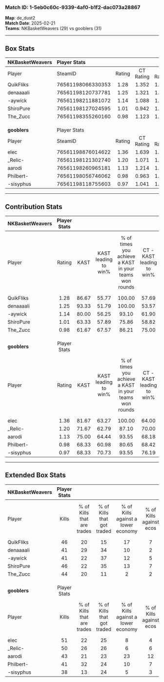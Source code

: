 ### Match ID: 1-5eb0c60c-9339-4af0-b1f2-dac073a28867  
**Map**: de_dust2  
**Match Date**: 2025-02-21  
**Teams**: NKBasketWeavers (29) vs gooblers (31)  

---  

## Box Stats  

| **NKBasketWeavers** | Player Stats      |        |           |          |       |      |       |         |        |      |     |
| :- | :- | :-: | :-: | :-: | :-: | :-: | :-: | :-: | :-: | :-: | :-: |
| Player              | SteamID           | Rating | CT Rating | T Rating | KAST  | ADR  | Kills | Assists | Deaths | K/D  | HS% |
| QuikFliks           | 76561198066330353 |  1.28  |   1.352   |  1.350   | 86.67 | 90.5 |  46   |   20    |   45   | 1.02 | 43  |
| denaaaali           | 76561198120737781 |  1.25  |   1.321   |  1.478   | 93.33 | 85.0 |  41   |   17    |   43   | 0.95 | 60  |
| -aywick             | 76561198211881072 |  1.14  |   1.088   |  1.422   | 80.00 | 75.6 |  41   |   15    |   41   | 1.00 | 29  |
| ShiroPure           | 76561198127024595 |  1.01  |   0.942   |  1.229   | 63.33 | 79.2 |  46   |    6    |   49   | 0.94 | 56  |
| The_Zucc            | 76561198355260160 |  0.98  |   1.123   |  1.012   | 61.67 | 69.3 |  44   |    6    |   45   | 0.98 | 22  |
|                     |                   |        |           |          |       |      |       |         |        |      |     |
|                     |                   |        |           |          |       |      |       |         |        |      |     |
|                     |                   |        |           |          |       |      |       |         |        |      |     |
| **gooblers**        | Player Stats      |        |           |          |       |      |       |         |        |      |     |
| Player              | SteamID           | Rating | CT Rating | T Rating | KAST  | ADR  | Kills | Assists | Deaths | K/D  | HS% |
| elec                | 76561198876014622 |  1.36  |   1.639   |  1.267   | 81.67 | 88.8 |  51   |   15    |   38   | 1.34 | 52  |
| _Relic-             | 76561198121302740 |  1.20  |   1.071   |  1.589   | 71.67 | 90.2 |  50   |   15    |   47   | 1.06 | 44  |
| aarodi              | 76561198260965181 |  1.13  |   1.214   |  1.316   | 75.00 | 82.0 |  43   |   19    |   44   | 0.98 | 48  |
| Philbert-           | 76561198056746062 |  0.98  |   0.963   |  1.174   | 68.33 | 62.1 |  41   |    5    |   42   | 0.98 | 43  |
| -sisyphus           | 76561198118755603 |  0.97  |   1.041   |  1.074   | 68.33 | 78.1 |  38   |   19    |   47   | 0.81 | 47  |
---  

## Contribution Stats  

| **NKBasketWeavers** | Player Stats |       |                      |                                                        |                           |                                                             |                          |                                                            |
| :- | :-: | :-: | :-: | :-: | :-: | :-: | :-: | :-: |
| Player              |    Rating    | KAST  | KAST leading to win% | % of times you achieve a KAST in your teams won rounds | CT - KAST leading to win% | CT - % of times you achieve a KAST in your teams won rounds | T - KAST leading to win% | T - % of times you achieve a KAST in your teams won rounds |
| QuikFliks           |     1.28     | 86.67 |        55.77         |                         100.00                         |           57.69           |                           100.00                            |          53.85           |                           100.00                           |
| denaaaali           |     1.25     | 93.33 |        51.79         |                         100.00                         |           53.57           |                           100.00                            |          50.00           |                           100.00                           |
| -aywick             |     1.14     | 80.00 |        56.25         |                         93.10                          |           61.90           |                            86.67                            |          51.85           |                           100.00                           |
| ShiroPure           |     1.01     | 63.33 |        57.89         |                         75.86                          |           58.82           |                            66.67                            |          57.14           |                           85.71                            |
| The_Zucc            |     0.98     | 61.67 |        67.57         |                         86.21                          |           75.00           |                            80.00                            |          61.90           |                           92.86                            |
|                     |              |       |                      |                                                        |                           |                                                             |                          |                                                            |
|                     |              |       |                      |                                                        |                           |                                                             |                          |                                                            |
|                     |              |       |                      |                                                        |                           |                                                             |                          |                                                            |
| **gooblers**        | Player Stats |       |                      |                                                        |                           |                                                             |                          |                                                            |
| Player              |    Rating    | KAST  | KAST leading to win% | % of times you achieve a KAST in your teams won rounds | CT - KAST leading to win% | CT - % of times you achieve a KAST in your teams won rounds | T - KAST leading to win% | T - % of times you achieve a KAST in your teams won rounds |
| elec                |     1.36     | 81.67 |        63.27         |                         100.00                         |           64.00           |                           100.00                            |          62.50           |                           100.00                           |
| _Relic-             |     1.20     | 71.67 |        62.79         |                         87.10                          |           70.00           |                            87.50                            |          56.52           |                           86.67                            |
| aarodi              |     1.13     | 75.00 |        64.44         |                         93.55                          |           68.18           |                            93.75                            |          60.87           |                           93.33                            |
| Philbert-           |     0.98     | 68.33 |        60.98         |                         80.65                          |           68.42           |                            81.25                            |          54.55           |                           80.00                            |
| -sisyphus           |     0.97     | 68.33 |        70.73         |                         93.55                          |           76.19           |                           100.00                            |          65.00           |                           86.67                            |
---  

## Extended Box Stats  

| **NKBasketWeavers** | Player Stats |                            |                            |                                    |                         |                              |                                 |        |                             |                                     |                          |                               |                            |
| :- | :-: | :-: | :-: | :-: | :-: | :-: | :-: | :-: | :-: | :-: | :-: | :-: | :-: |
| Player              |    Kills     | % of Kills that are trades | % of Kills that got traded | % of Kills against a lower economy | % of Kills against ecos | % of Kills that are flawless | % of Kills that are close duels | Deaths | % of Deaths that get traded | % of Deaths against a lower economy | % of Deaths against ecos | % of Deaths that are flawless | % of Deaths that are close |
| QuikFliks           |      46      |             20             |             15             |                 17                 |            7            |              70              |                7                |   45   |             18              |                  4                  |            4             |              58               |             2              |
| denaaaali           |      41      |             29             |             34             |                 10                 |            2            |              54              |                2                |   43   |             37              |                  5                  |            2             |              53               |             7              |
| -aywick             |      41      |             22             |             37             |                 12                 |            5            |              63              |                7                |   41   |             32              |                  2                  |            2             |              59               |             10             |
| ShiroPure           |      46      |             22             |             35             |                 13                 |            7            |              74              |                9                |   49   |             16              |                  6                  |            2             |              71               |             4              |
| The_Zucc            |      44      |             20             |             11             |                 2                  |            2            |              73              |                5                |   45   |             22              |                  7                  |            4             |              82               |             0              |
|                     |              |                            |                            |                                    |                         |                              |                                 |        |                             |                                     |                          |                               |                            |
|                     |              |                            |                            |                                    |                         |                              |                                 |        |                             |                                     |                          |                               |                            |
|                     |              |                            |                            |                                    |                         |                              |                                 |        |                             |                                     |                          |                               |                            |
| **gooblers**        | Player Stats |                            |                            |                                    |                         |                              |                                 |        |                             |                                     |                          |                               |                            |
| Player              |    Kills     | % of Kills that are trades | % of Kills that got traded | % of Kills against a lower economy | % of Kills against ecos | % of Kills that are flawless | % of Kills that are close duels | Deaths | % of Deaths that get traded | % of Deaths against a lower economy | % of Deaths against ecos | % of Deaths that are flawless | % of Deaths that are close |
| elec                |      51      |             22             |             25             |                 8                  |            4            |              71              |                4                |   38   |             26              |                  5                  |            3             |              76               |             0              |
| _Relic-             |      50      |             26             |             26             |                 6                  |            6            |              62              |                2                |   47   |             30              |                 11                  |            6             |              68               |             2              |
| aarodi              |      43      |             21             |             23             |                 23                 |           12            |              63              |               12                |   44   |             34              |                  7                  |            2             |              64               |             14             |
| Philbert-           |      41      |             32             |             24             |                 10                 |            7            |              59              |                2                |   42   |             21              |                  5                  |            2             |              74               |             2              |
| -sisyphus           |      38      |             13             |             24             |                 5                  |            3            |              71              |                3                |   47   |             19              |                  2                  |            0             |              55               |             11             |
